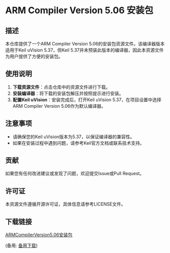 # ARM Compiler Version 5.06 安装包

 ## 描述

 本仓库提供了一个ARM Compiler Version 5.06的安装包资源文件。该编译器版本适用于Keil uVision 5.37，但Keil 5.37并未预装此版本的编译器，因此本资源文件为用户提供了方便的安装包。

 ## 使用说明

 1. **下载资源文件**：点击仓库中的资源文件进行下载。
 2. **安装编译器**：将下载的安装包解压并按照提示进行安装。
 3. **配置Keil uVision**：安装完成后，打开Keil uVision 5.37，在项目设置中选择ARM Compiler Version 5.06作为默认编译器。

 ## 注意事项

 - 请确保您的Keil uVision版本为5.37，以保证编译器的兼容性。
 - 如果在安装过程中遇到问题，请参考Keil官方文档或联系技术支持。

 ## 贡献

 如果您有任何改进建议或发现了问题，欢迎提交Issue或Pull Request。

 ## 许可证

 本资源文件遵循开源许可证，具体信息请参考LICENSE文件。

 ## 下载链接
 [ARMCompilerVersion5.06安装包](https://pan.quark.cn/s/2a93783d6bc3) 

 (备用: [备用下载](https://pan.baidu.com/s/1L8sRa5kOgpOBhrHbIfPdaA?pwd=1234))
